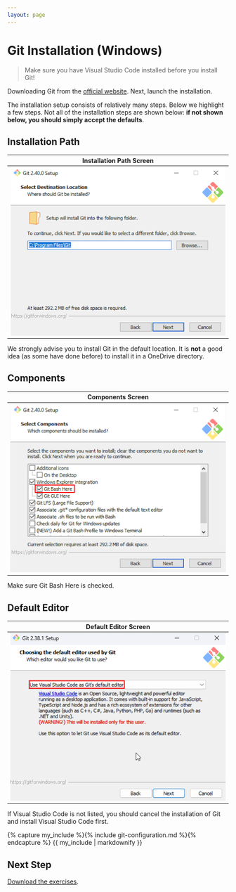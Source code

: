 ```yaml
---
layout: page
---
```


# Git Installation (Windows)

> Make sure you have Visual Studio Code installed before you install Git!

Downloading Git from the [official website](https://git-scm.com/download).
Next, launch the installation.

The installation setup consists of relatively many steps.
Below we highlight a few steps.
Not all of the installation steps are shown below: **if not shown below, you should simply accept the defaults**.

## Installation Path

| Installation Path Screen |
| :----------------------: |
| ![Installation path](path.png) |

We strongly advise you to install Git in the default location.
It is **not** a good idea (as some have done before) to install it in a OneDrive directory.

## Components

| Components Screen |
| :----------------------: |
| ![Components](components.png) |

Make sure Git Bash Here is checked.

## Default Editor

| Default Editor Screen |
| :----------------------: |
| ![Default Editor](editor.png) |

If Visual Studio Code is not listed, you should cancel the installation of Git and install Visual Studio Code first.

{% capture my_include %}{% include git-configuration.md %}{% endcapture %}
{{ my_include | markdownify }}

## Next Step

[Download the exercises](./github-classroom.md).
